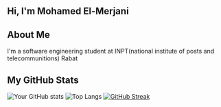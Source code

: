 ## Hi, I'm Mohamed El-Merjani


## About Me
I'm a software engineering student at INPT(national institute of posts and telecommunitions) Rabat 

## My GitHub Stats
![Your GitHub stats](https://github-readme-stats.vercel.app/api?username=elmerjani&show_icons=true&theme=radical)
![Top Langs](https://github-readme-stats.vercel.app/api/top-langs/?username=elmerjani&layout=compact) 
[![GitHub Streak](https://github-readme-streak-stats.herokuapp.com/?user=elmerjani)](https://git.io/streak-stats)


